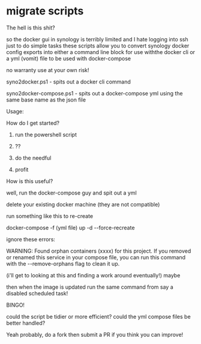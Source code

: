 # migrate scripts

The hell is this shit?

so the docker gui in synology is terribly limited and I hate logging into ssh just to do simple tasks
these scripts allow you to convert synology docker config exports into either a command line block for use withthe docker cli
or a yml (vomit) file to be used with docker-compose

no warranty use at your own risk!

syno2docker.ps1 - spits out a docker cli command 

syno2docker-compose.ps1 - spits out a docker-compose yml using the same base name as the json file

Usage: 

How do I get started?

1. run the powershell script

2. ??

3. do the needful

4. profit

How is this useful?

well, run the docker-compose guy and spit out a yml

delete your existing docker machine (they are not compatible)

run something like this to re-create

docker-compose -f (yml file) up -d --force-recreate

ignore these errors:

WARNING: Found orphan containers (xxxx) for this project. If you removed or renamed this service in your compose file, you can run this command with the --remove-orphans flag to clean it up.

(i'll get to looking at this and finding a work around eventually!) maybe

then when the image is updated run the same command from say a disabled scheduled task!

BINGO!


could the script be tidier or more efficient? could the yml compose files be better handled? 

Yeah probably, do a fork then submit a PR if you think you can improve!

